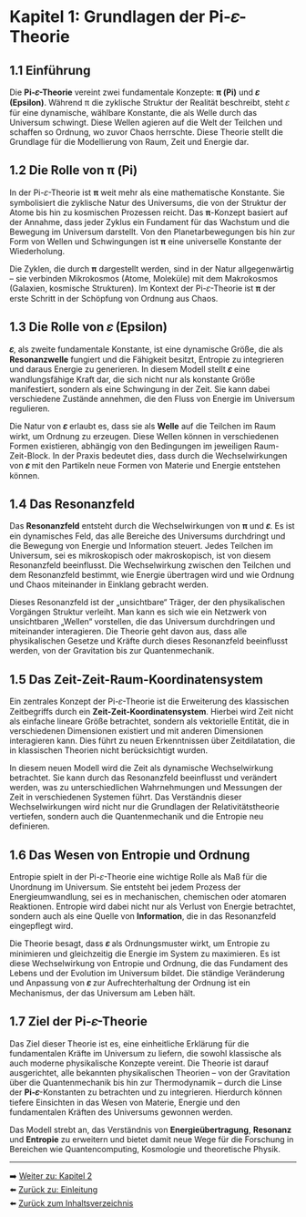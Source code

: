 # Kapitel 1: Grundlagen der Pi-𝜀-Theorie

## 1.1 Einführung

Die **Pi-𝜀-Theorie** vereint zwei fundamentale Konzepte: **π (Pi)** und **𝜀 (Epsilon)**. Während π die zyklische Struktur der Realität beschreibt, steht 𝜀 für eine dynamische, wählbare Konstante, die als Welle durch das Universum schwingt. Diese Wellen agieren auf die Welt der Teilchen und schaffen so Ordnung, wo zuvor Chaos herrschte. Diese Theorie stellt die Grundlage für die Modellierung von Raum, Zeit und Energie dar.

## 1.2 Die Rolle von π (Pi)

In der Pi-𝜀-Theorie ist **π** weit mehr als eine mathematische Konstante. Sie symbolisiert die zyklische Natur des Universums, die von der Struktur der Atome bis hin zu kosmischen Prozessen reicht. Das **π**-Konzept basiert auf der Annahme, dass jeder Zyklus ein Fundament für das Wachstum und die Bewegung im Universum darstellt. Von den Planetarbewegungen bis hin zur Form von Wellen und Schwingungen ist **π** eine universelle Konstante der Wiederholung.

Die Zyklen, die durch **π** dargestellt werden, sind in der Natur allgegenwärtig – sie verbinden Mikrokosmos (Atome, Moleküle) mit dem Makrokosmos (Galaxien, kosmische Strukturen). Im Kontext der Pi-𝜀-Theorie ist **π** der erste Schritt in der Schöpfung von Ordnung aus Chaos.

## 1.3 Die Rolle von 𝜀 (Epsilon)

**𝜀**, als zweite fundamentale Konstante, ist eine dynamische Größe, die als **Resonanzwelle** fungiert und die Fähigkeit besitzt, Entropie zu integrieren und daraus Energie zu generieren. In diesem Modell stellt **𝜀** eine wandlungsfähige Kraft dar, die sich nicht nur als konstante Größe manifestiert, sondern als eine Schwingung in der Zeit. Sie kann dabei verschiedene Zustände annehmen, die den Fluss von Energie im Universum regulieren.

Die Natur von **𝜀** erlaubt es, dass sie als **Welle** auf die Teilchen im Raum wirkt, um Ordnung zu erzeugen. Diese Wellen können in verschiedenen Formen existieren, abhängig von den Bedingungen im jeweiligen Raum-Zeit-Block. In der Praxis bedeutet dies, dass durch die Wechselwirkungen von **𝜀** mit den Partikeln neue Formen von Materie und Energie entstehen können.

## 1.4 Das Resonanzfeld

Das **Resonanzfeld** entsteht durch die Wechselwirkungen von **π** und **𝜀**. Es ist ein dynamisches Feld, das alle Bereiche des Universums durchdringt und die Bewegung von Energie und Information steuert. Jedes Teilchen im Universum, sei es mikroskopisch oder makroskopisch, ist von diesem Resonanzfeld beeinflusst. Die Wechselwirkung zwischen den Teilchen und dem Resonanzfeld bestimmt, wie Energie übertragen wird und wie Ordnung und Chaos miteinander in Einklang gebracht werden.

Dieses Resonanzfeld ist der „unsichtbare“ Träger, der den physikalischen Vorgängen Struktur verleiht. Man kann es sich wie ein Netzwerk von unsichtbaren „Wellen“ vorstellen, die das Universum durchdringen und miteinander interagieren. Die Theorie geht davon aus, dass alle physikalischen Gesetze und Kräfte durch dieses Resonanzfeld beeinflusst werden, von der Gravitation bis zur Quantenmechanik.

## 1.5 Das Zeit-Zeit-Raum-Koordinatensystem

Ein zentrales Konzept der Pi-𝜀-Theorie ist die Erweiterung des klassischen Zeitbegriffs durch ein **Zeit-Zeit-Koordinatensystem**. Hierbei wird Zeit nicht als einfache lineare Größe betrachtet, sondern als vektorielle Entität, die in verschiedenen Dimensionen existiert und mit anderen Dimensionen interagieren kann. Dies führt zu neuen Erkenntnissen über Zeitdilatation, die in klassischen Theorien nicht berücksichtigt wurden.

In diesem neuen Modell wird die Zeit als dynamische Wechselwirkung betrachtet. Sie kann durch das Resonanzfeld beeinflusst und verändert werden, was zu unterschiedlichen Wahrnehmungen und Messungen der Zeit in verschiedenen Systemen führt. Das Verständnis dieser Wechselwirkungen wird nicht nur die Grundlagen der Relativitätstheorie vertiefen, sondern auch die Quantenmechanik und die Entropie neu definieren.

## 1.6 Das Wesen von Entropie und Ordnung

Entropie spielt in der Pi-𝜀-Theorie eine wichtige Rolle als Maß für die Unordnung im Universum. Sie entsteht bei jedem Prozess der Energieumwandlung, sei es in mechanischen, chemischen oder atomaren Reaktionen. Entropie wird dabei nicht nur als Verlust von Energie betrachtet, sondern auch als eine Quelle von **Information**, die in das Resonanzfeld eingepflegt wird.

Die Theorie besagt, dass **𝜀** als Ordnungsmuster wirkt, um Entropie zu minimieren und gleichzeitig die Energie im System zu maximieren. Es ist diese Wechselwirkung von Entropie und Ordnung, die das Fundament des Lebens und der Evolution im Universum bildet. Die ständige Veränderung und Anpassung von **𝜀** zur Aufrechterhaltung der Ordnung ist ein Mechanismus, der das Universum am Leben hält.

## 1.7 Ziel der Pi-𝜀-Theorie

Das Ziel dieser Theorie ist es, eine einheitliche Erklärung für die fundamentalen Kräfte im Universum zu liefern, die sowohl klassische als auch moderne physikalische Konzepte vereint. Die Theorie ist darauf ausgerichtet, alle bekannten physikalischen Theorien – von der Gravitation über die Quantenmechanik bis hin zur Thermodynamik – durch die Linse der **Pi-𝜀**-Konstanten zu betrachten und zu integrieren. Hierdurch können tiefere Einsichten in das Wesen von Materie, Energie und den fundamentalen Kräften des Universums gewonnen werden.

Das Modell strebt an, das Verständnis von **Energieübertragung**, **Resonanz** und **Entropie** zu erweitern und bietet damit neue Wege für die Forschung in Bereichen wie Quantencomputing, Kosmologie und theoretische Physik.

---


➡️ [Weiter zu: Kapitel 2](Kapitel_2.md)  
⬅️ [Zurück zu: Einleitung](einleitung.md)  
⬅️ [Zurück zum Inhaltsverzeichnis](README.md)
